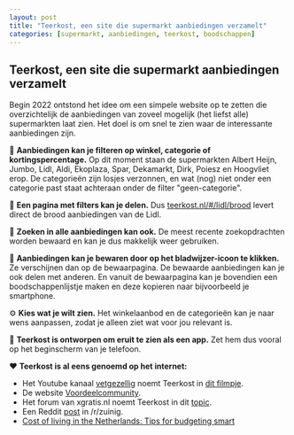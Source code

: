 ```yaml
---
layout: post
title: "Teerkost, een site die supermarkt aanbiedingen verzamelt"
categories: [supermarkt, aanbiedingen, teerkost, boodschappen]
---
```


## Teerkost, een site die supermarkt aanbiedingen verzamelt

Begin 2022 ontstond het idee om een simpele website op te zetten die overzichtelijk de aanbiedingen van zoveel mogelijk (het liefst alle) supermarkten laat zien. Het doel is om snel te zien waar de interessante aanbiedingen zijn.

🛒 **Aanbiedingen kan je filteren op winkel, categorie of kortingspercentage.** Op dit moment staan de supermarkten Albert Heijn, Jumbo, Lidl, Aldi, Ekoplaza, Spar, Dekamarkt, Dirk, Poiesz en Hoogvliet erop. De categorieën zijn losjes verzonnen, en wat (nog) niet onder een categorie past staat achteraan onder de filter "geen-categorie". 

🔗 **Een pagina met filters kan je delen.** Dus [teerkost.nl/#/lidl/brood](https://teerkost.nl/#/lidl/brood) levert direct de brood aanbiedingen van de Lidl.

🔎 **Zoeken in alle aanbiedingen kan ook.** De meest recente zoekopdrachten worden bewaard en kan je dus makkelijk weer gebruiken.

💾 **Aanbiedingen kan je bewaren door op het bladwijzer-icoon te klikken.** Ze verschijnen dan op de bewaarpagina. De bewaarde aanbiedingen kan je ook delen met anderen. En vanuit de bewaarpagina kan je bovendien een boodschappenlijstje maken en deze kopieren naar bijvoorbeeld je smartphone.

⚙️ **Kies wat je wilt zien.** Het winkelaanbod en de categorieën kan je naar wens aanpassen, zodat je alleen ziet wat voor jou relevant is.

📱 **Teerkost is ontworpen om eruit te zien als een app.** Zet hem dus vooral op het beginscherm van je telefoon.

❤️ **Teerkost is al eens genoemd op het internet:**
- Het Youtube kanaal [vetgezellig](https://www.youtube.com/@vetgezellig) noemt Teerkost in [dit filmpje](https://youtu.be/BC7MeNZcbi8).
- De website [Voordeelcommunity](http://community.voordeel.com/conversations/vind-je-product-gemakkelijker-het-goedkoopst).
- Het forum van xgratis.nl noemt Teerkost in dit [topic](https://xgratis.nl/forum/viewtopic.php?f=1&t=12166&p=65223&hilit=teerkost#p65223).
- Een Reddit [post](https://www.reddit.com/r/zuinig/comments/11okzic/teerkostnl_verzamelt_supermarkt_aanbiedingen) in /r/zuinig.
- [Cost of living in the Netherlands: Tips for budgeting smart](https://housinganywhere.com/Netherlands/cost-of-living-netherlands)

